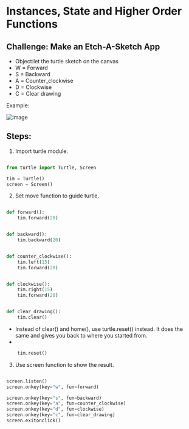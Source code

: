# Instances, State and Higher Order Functions

## Challenge: Make an Etch-A-Sketch App

* Object:let the turtle sketch on the canvas
* W = Forward
* S = Backward
* A = Counter_clockwise
* D = Clockwise
* C = Clear drawing

Example:

![image](https://github.com/hamdrew-jl/python_notebook/assets/141601957/5eeb0368-380d-43f7-a030-84d81437c0a8)

## Steps:
1. Import turtle module.

```python

from turtle import Turtle, Screen

tim = Turtle()
screen = Screen()

```


2. Set move function to guide turtle.
   

```python

def forward():
    tim.forward(20)


def backward():
    tim.backward(20)


def counter_clockwise():
    tim.left(15)
    tim.forward(20)


def clockwise():
    tim.right(15)
    tim.forward(20)


def clear_drawing():
    tim.clear()

```


* Instead of clear() and home(), use turtle.reset()  instead. It does the same and gives you back to where you started from.
* 
```python
    tim.reset()
```


3. Use screen function to show the result.

```python

screen.listen()
screen.onkey(key="w", fun=forward)

screen.onkey(key="s", fun=backward)
screen.onkey(key="a", fun=counter_clockwise)
screen.onkey(key="d", fun=clockwise)
screen.onkey(key="c", fun=clear_drawing)
screen.exitonclick()

```
